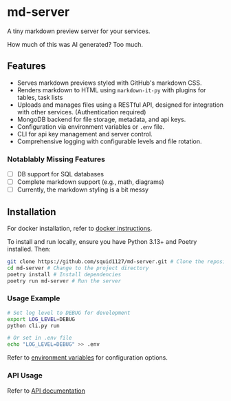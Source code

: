 # md-server

A tiny markdown preview server for your services.

How much of this was AI generated? Too much.

## Features

- Serves markdown previews styled with GitHub's markdown CSS.
- Renders markdown to HTML using `markdown-it-py` with plugins for tables, task lists
- Uploads and manages files using a RESTful API, designed for integration with other services. (Authentication required)
- MongoDB backend for file storage, metadata, and api keys.
- Configuration via environment variables or `.env` file.
- CLI for api key management and server control.
- Comprehensive logging with configurable levels and file rotation.

### Notablably Missing Features

- [ ] DB support for SQL databases
- [ ] Complete markdown support (e.g., math, diagrams)
- [ ] Currently, the markdown styling is a bit messy

## Installation

For docker installation, refer to [docker instructions](docs/docker.md).

To install and run locally, ensure you have Python 3.13+ and Poetry installed. Then:

```bash
git clone https://github.com/squid1127/md-server.git # Clone the repository
cd md-server # Change to the project directory
poetry install # Install dependencies
poetry run md-server # Run the server
```

### Usage Example

```bash
# Set log level to DEBUG for development
export LOG_LEVEL=DEBUG
python cli.py run

# Or set in .env file
echo "LOG_LEVEL=DEBUG" >> .env
```

Refer to [environment variables](docs/env.md) for configuration options.

### API Usage

Refer to [API documentation](docs/api.md)
